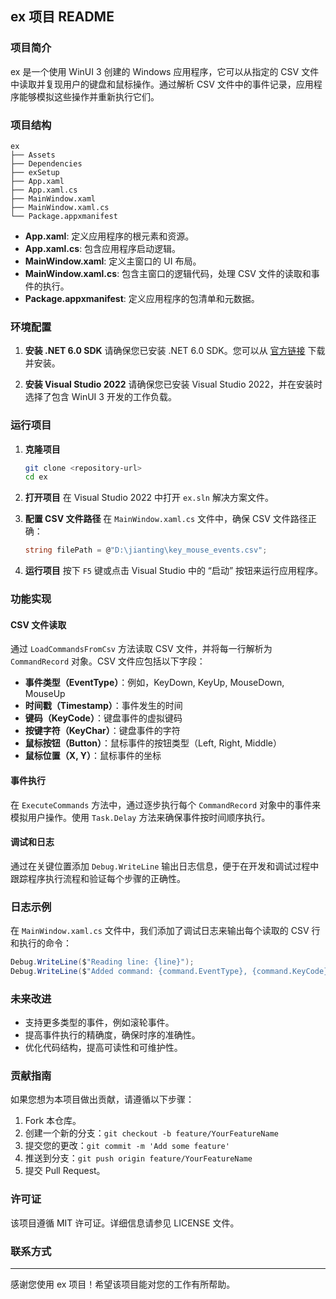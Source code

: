 ## ex 项目 README

### 项目简介
ex 是一个使用 WinUI 3 创建的 Windows 应用程序，它可以从指定的 CSV 文件中读取并复现用户的键盘和鼠标操作。通过解析 CSV 文件中的事件记录，应用程序能够模拟这些操作并重新执行它们。

### 项目结构

```
ex
├── Assets
├── Dependencies
├── exSetup
├── App.xaml
├── App.xaml.cs
├── MainWindow.xaml
├── MainWindow.xaml.cs
└── Package.appxmanifest
```

- **App.xaml**: 定义应用程序的根元素和资源。
- **App.xaml.cs**: 包含应用程序启动逻辑。
- **MainWindow.xaml**: 定义主窗口的 UI 布局。
- **MainWindow.xaml.cs**: 包含主窗口的逻辑代码，处理 CSV 文件的读取和事件的执行。
- **Package.appxmanifest**: 定义应用程序的包清单和元数据。

### 环境配置

1. **安装 .NET 6.0 SDK**
   请确保您已安装 .NET 6.0 SDK。您可以从 [官方链接](https://dotnet.microsoft.com/download/dotnet/6.0) 下载并安装。

2. **安装 Visual Studio 2022**
   请确保您已安装 Visual Studio 2022，并在安装时选择了包含 WinUI 3 开发的工作负载。

### 运行项目

1. **克隆项目**
   ```sh
   git clone <repository-url>
   cd ex
   ```

2. **打开项目**
   在 Visual Studio 2022 中打开 `ex.sln` 解决方案文件。

3. **配置 CSV 文件路径**
   在 `MainWindow.xaml.cs` 文件中，确保 CSV 文件路径正确：
   ```csharp
   string filePath = @"D:\jianting\key_mouse_events.csv";
   ```

4. **运行项目**
   按下 `F5` 键或点击 Visual Studio 中的 “启动” 按钮来运行应用程序。

### 功能实现

#### CSV 文件读取

通过 `LoadCommandsFromCsv` 方法读取 CSV 文件，并将每一行解析为 `CommandRecord` 对象。CSV 文件应包括以下字段：
- **事件类型（EventType）**：例如，KeyDown, KeyUp, MouseDown, MouseUp
- **时间戳（Timestamp）**：事件发生的时间
- **键码（KeyCode）**：键盘事件的虚拟键码
- **按键字符（KeyChar）**：键盘事件的字符
- **鼠标按钮（Button）**：鼠标事件的按钮类型（Left, Right, Middle）
- **鼠标位置（X, Y）**：鼠标事件的坐标

#### 事件执行

在 `ExecuteCommands` 方法中，通过逐步执行每个 `CommandRecord` 对象中的事件来模拟用户操作。使用 `Task.Delay` 方法来确保事件按时间顺序执行。

#### 调试和日志

通过在关键位置添加 `Debug.WriteLine` 输出日志信息，便于在开发和调试过程中跟踪程序执行流程和验证每个步骤的正确性。

### 日志示例

在 `MainWindow.xaml.cs` 文件中，我们添加了调试日志来输出每个读取的 CSV 行和执行的命令：
```csharp
Debug.WriteLine($"Reading line: {line}");
Debug.WriteLine($"Added command: {command.EventType}, {command.KeyCode}, {command.KeyChar}, {command.Button}, {command.X}, {command.Y}");
```

### 未来改进

- 支持更多类型的事件，例如滚轮事件。
- 提高事件执行的精确度，确保时序的准确性。
- 优化代码结构，提高可读性和可维护性。

### 贡献指南

如果您想为本项目做出贡献，请遵循以下步骤：

1. Fork 本仓库。
2. 创建一个新的分支：`git checkout -b feature/YourFeatureName`
3. 提交您的更改：`git commit -m 'Add some feature'`
4. 推送到分支：`git push origin feature/YourFeatureName`
5. 提交 Pull Request。

### 许可证

该项目遵循 MIT 许可证。详细信息请参见 LICENSE 文件。

### 联系方式

---

感谢您使用 ex 项目！希望该项目能对您的工作有所帮助。
